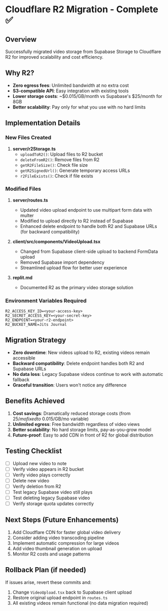 # Cloudflare R2 Migration - Complete ✅

## Overview
Successfully migrated video storage from Supabase Storage to Cloudflare R2 for improved scalability and cost efficiency.

## Why R2?
- **Zero egress fees**: Unlimited bandwidth at no extra cost
- **S3-compatible API**: Easy integration with existing tools
- **Lower storage costs**: ~$0.015/GB/month vs Supabase's $25/month for 8GB
- **Better scalability**: Pay only for what you use with no hard limits

## Implementation Details

### New Files Created
1. **server/r2Storage.ts**
   - `uploadToR2()`: Upload files to R2 bucket
   - `deleteFromR2()`: Remove files from R2
   - `getR2FileSize()`: Check file size
   - `getR2SignedUrl()`: Generate temporary access URLs
   - `r2FileExists()`: Check if file exists

### Modified Files
1. **server/routes.ts**
   - Updated video upload endpoint to use multipart form data with multer
   - Modified to upload directly to R2 instead of Supabase
   - Enhanced delete endpoint to handle both R2 and Supabase URLs (for backward compatibility)
   
2. **client/src/components/VideoUpload.tsx**
   - Changed from Supabase client-side upload to backend FormData upload
   - Removed Supabase import dependency
   - Streamlined upload flow for better user experience

3. **replit.md**
   - Documented R2 as the primary video storage solution

### Environment Variables Required
```
R2_ACCESS_KEY_ID=<your-access-key>
R2_SECRET_ACCESS_KEY=<your-secret-key>
R2_ENDPOINT=<your-r2-endpoint>
R2_BUCKET_NAME=Jits Journal
```

## Migration Strategy
- **Zero downtime**: New videos upload to R2, existing videos remain accessible
- **Backward compatibility**: Delete endpoint handles both R2 and Supabase URLs
- **No data loss**: Legacy Supabase videos continue to work with automatic fallback
- **Graceful transition**: Users won't notice any difference

## Benefits Achieved
1. **Cost savings**: Dramatically reduced storage costs (from $25/mo fixed to ~$0.015/GB/mo variable)
2. **Unlimited egress**: Free bandwidth regardless of video views
3. **Better scalability**: No hard storage limits, pay-as-you-grow model
4. **Future-proof**: Easy to add CDN in front of R2 for global distribution

## Testing Checklist
- [ ] Upload new video to note
- [ ] Verify video appears in R2 bucket
- [ ] Verify video plays correctly
- [ ] Delete new video
- [ ] Verify deletion from R2
- [ ] Test legacy Supabase video still plays
- [ ] Test deleting legacy Supabase video
- [ ] Verify storage quota updates correctly

## Next Steps (Future Enhancements)
1. Add Cloudflare CDN for faster global video delivery
2. Consider adding video transcoding pipeline
3. Implement automatic compression for large videos
4. Add video thumbnail generation on upload
5. Monitor R2 costs and usage patterns

## Rollback Plan (if needed)
If issues arise, revert these commits and:
1. Change `VideoUpload.tsx` back to Supabase client upload
2. Restore original upload endpoint in `routes.ts`
3. All existing videos remain functional (no data migration required)
